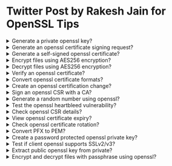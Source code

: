 # Twitter Post by Rakesh Jain for OpenSSL Tips

<details>
<summary>Generate a private openssl key?</summary>

> ```sh
> openssl genpkey -algorithm rsa -out private.key
> ``````

> Origin: thread 1

> References:
---
</details>

<details>
<summary>Generate an openssl certificate signing request?</summary>

> ```sh
> openssl req -new -key private.key -out request.csr
> ``````

> Origin: thread 2

> References:
---
</details>

<details>
<summary>Generate a self-signed openssl certificate?</summary>

> ```sh
> openssl req -new x509 -key private.key -out certificate.crt -days 365
> ``````

> Origin: thread 3

> References:
---
</details>

<details>
<summary>Encrypt files using AES256 encryption?</summary>

> Encrypt `sensitive.txt` using AES256 encryption and store the result in `sensitive.enc`.
>
> ```sh
> openssl enc -aes256 -in sensitive.txt -out sensitive.enc
> ``````

> Origin: thread 4

> References:
---
</details>

<details>
<summary>Decrypt files using AES256 encryption?</summary>

> Decrypt 'sensitive.enc' using AES256 encryption and retrieve the original content.
>
> ```sh
> openssl enc -aes256 -d -in sensitive.enc -out sensitive.txt
> ``````

> Origin: thread 5

> References:
---
</details>

<details>
<summary>Verify an openssl certificate?</summary>

> Display detailed certificate information, including issuer, subject, validity, and public key details.
>
> ```sh
> openssl x509 -in certificate.crt -noout -text
> ``````

> Origin: thread 6

> References:
---
</details>

<details>
<summary>Convert openssl certificate formats?</summary>

> Convert a certificate from one format (e.g., .crt) to another (e.g., .pem).
>
> ```sh
> openssl x509 -in certificate.crt -out certificate.pem
> ``````

> Origin: thread 8

> References:
---
</details>

<details>
<summary>Create an openssl certification change?</summary>

> Create a certificate chain ('chain.crt') by concatenating 'intermediate.crt' and 'root.crt'.
>
> ```sh
> cat intermediate.crt root.crt > chain.crt
> ``````

> Origin: thread 9

> References:
---
</details>

<details>
<summary>Sign an openssl CSR with a CA?</summary>

> Sign the CSR using the CA certificate and private key to create a valid certificate.
>
> ```sh
> openssl x509 -req -in request.csr -CA ca.crt -CAkey ca.key -CAcreateserial -out certificate.crt -days 365
> ``````

> Origin: thread 10

> References:
---
</details>

<details>
<summary>Generate a random number using openssl?</summary>

> Generate a random 128-bit hexadecimal number, useful for encryption keys or nonces.
>
> ```sh
> openssl rand -hex 16
> ``````

> Origin: thread 11

> References:
---
</details>

<details>
<summary>Test the openssl heartbleed vulnerability?</summary>

> Check if `example.com` is vulnerable to the Heartbleed bug (CVE-2014-0160) in TLS 1.0.
>
> ```sh
> openssl s_client -connect example[dot]com:443 -tlsextdebug -tls1 -x -no_ssl3
> ``````

> Origin: thread 12

> References:
---
</details>

<details>
<summary>Check openssl CSR details?</summary>

> Review the contents of a Certificate Signing Request (CSR), including provided information.
>
> ```sh
> openssl req -in csr.csr -noout -text
> ``````

> Origin: thread 13

> References:
---
</details>

<details>
<summary>View openssl certificate expiry?</summary>

> See the certificate's expiration date for timely renewal.
>
> ```sh
> openssl x509 -enddate -noout -in certificate.crt
> ``````

> Origin: thread 14

> References:
---
</details>

<details>
<summary>Check openssl certificate rotation?</summary>

> Inspect the Certificate Revocation List (CRL) for revoked certificates.
>
> ```sh
> openssl crl -in certificate.crl -noout -text
> ``````

> Origin: thread 15

> References:
---
</details>

<details>
<summary>Convert PFX to PEM?</summary>

> ```sh
> openssl pkcs12 -in certificate.pfx -clcerts -nokeys -out certificate.pem
> ``````

> Origin: thread 16

> References:
---
</details>

<details>
<summary>Create a password protected openssl private key?</summary>

> Generate an AES256 encrypted RSA private key with a passphrase.
>
> ```sh
> openssl genpkey -algorithm RSA -aes256 -out private.key
> ``````

> Origin: thread 17

> References:
---
</details>

<details>
<summary>Test if client openssl supports SSLv2/v3?</summary>

> ```sh
> openssl s_client -connect example.com:443 -ssl2/-ssl3
> ``````

> Origin: thread 18

> References:
---
</details>

<details>
<summary>Extract public openssl key from private?</summary>

> ```sh
> openssl rsa -in private.key -pubout -out public.key
> ``````

> Origin: thread 19

> References:
---
</details>

<details>
<summary>Encrypt and decrypt files with passphrase using openssl?</summary>

> ```sh
> openssl enc -aes256 -salt -in sensitive.txt -out sensitive.enc
> openssl enc -aes256 -d -in sensitive.enc -out sensitive_decrypted.txt
> ``````

> Origin: thread 20

> References:
---
</details>
